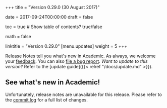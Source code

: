 +++
title = "Version 0.29.0 (30 August 2017)"

date = 2017-09-24T00:00:00
draft = false

toc = true  # Show table of contents? true/false

math = false

linktitle = "Version 0.29.0"
[menu.updates]
  weight = 5
+++

Release Notes tell you what's new in Academic. As always, we welcome your [feedback](https://github.com/gcushen/hugo-academic/issues). You can also [file a bug report](https://github.com/gcushen/hugo-academic/issues). *Want to update to this version?* Refer to the [update guide]({{< relref "/docs/update.md" >}}).

## See what's new in Academic!

Unfortunately, release notes are unavailable for this release. Please refer to the [commit log](https://github.com/gcushen/hugo-academic/commits/master) for a full list of changes.
